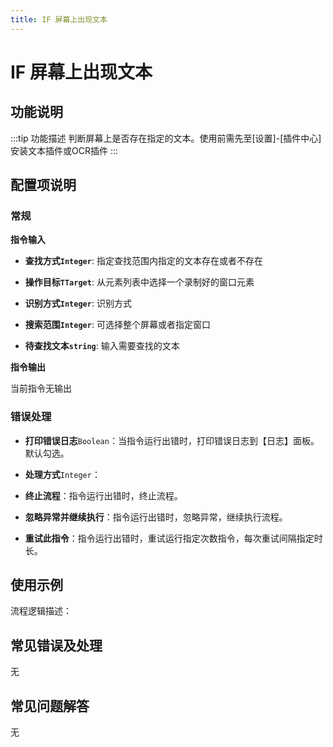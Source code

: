 ```yaml
---
title: IF 屏幕上出现文本
---
```


# IF 屏幕上出现文本

## 功能说明

:::tip 功能描述
判断屏幕上是否存在指定的文本。使用前需先至[设置]-[插件中心]安装文本插件或OCR插件
:::

## 配置项说明

### 常规

**指令输入**

- **查找方式`Integer`**: 指定查找范围内指定的文本存在或者不存在

- **操作目标`TTarget`**: 从元素列表中选择一个录制好的窗口元素

- **识别方式`Integer`**: 识别方式

- **搜索范围`Integer`**: 可选择整个屏幕或者指定窗口

- **待查找文本`string`**: 输入需要查找的文本


**指令输出**

当前指令无输出

### 错误处理

- **打印错误日志**`Boolean`：当指令运行出错时，打印错误日志到【日志】面板。默认勾选。

- **处理方式**`Integer`：

 - **终止流程**：指令运行出错时，终止流程。

 - **忽略异常并继续执行**：指令运行出错时，忽略异常，继续执行流程。

 - **重试此指令**：指令运行出错时，重试运行指定次数指令，每次重试间隔指定时长。

## 使用示例

流程逻辑描述：

## 常见错误及处理

无

## 常见问题解答

无

